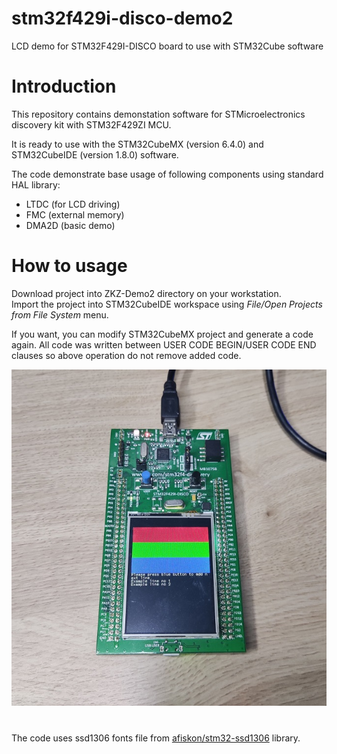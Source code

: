 # stm32f429i-disco-demo2
LCD demo for STM32F429I-DISCO board to use with STM32Cube software

# Introduction

This repository contains demonstation software for STMicroelectronics discovery kit with STM32F429ZI MCU.

It is ready to use with the STM32CubeMX (version 6.4.0) and STM32CubeIDE (version 1.8.0) software.

The code demonstrate base usage of following components using standard HAL library:
- LTDC (for LCD driving)
- FMC (external memory)
- DMA2D (basic demo)

# How to usage

Download project into ZKZ-Demo2 directory on your workstation.  
Import the project into STM32CubeIDE workspace using *File/Open Projects from File System* menu.  

If you want, you can modify STM32CubeMX project and generate a code again. All code was written between USER CODE BEGIN/USER CODE END clauses so above operation do not remove added code.

![usage](/ZKZ-Demo2/Resources/ZKZ-Demo2-usage1.jpg)

#

The code uses ssd1306 fonts file from [afiskon/stm32-ssd1306](https://github.com/afiskon/stm32-ssd1306) library.
